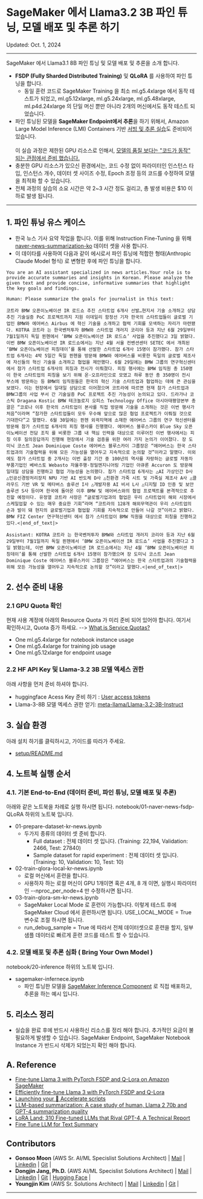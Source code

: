 # SageMaker 에서 Llama3.2 3B 파인 튜닝, 모델 배포 및 추론 하기

Updated: Oct. 1, 2024
 
---

SageMaker 에서 Llama3.1 8B 파인 튜닝 및 모델 배포 및 추론을 소개 합니다.<br>
- **FSDP (Fully Sharded Distributed Training)** 및 **QLoRA** 를 사용하여 파인 튜닝을 합니다.
    - 동일 훈련 코드로 SageMaker Training 을 최소 ml.g5.4xlarge 에서 동작 테스트가 되었고, ml.g5.12xlarge, ml.g5.24xlarge, ml.g5.48xlarge, ml.p4d.24xlarge 의 단일 머신 뿐만 아니라 2개의 머신에서도 동작 테스트 되었습니다.
- 파인 튜닝된 모델을 **SageMaker Endpoint에서 추론**을 하기 위해서, Amazon Large Model Inference (LMI) Containers 기반 [서빙 및 추론 실습](https://github.com/aws-samples/aws-ai-ml-workshop-kr/tree/master/genai/aws-gen-ai-kr/30_fine_tune/03-fine-tune-llama3/llama3-2/notebook/20-inference)도 준비되어 있습니다.
<br><br>
이 실습 과정은 제한된 GPU 리소스로 인해서, <u>모델의 품질 보다는 "코드가 동작" 되는 관점에서 준비 했습니다. </u><br>
- 충분한 GPU 리소스가 있으신 환경에서는, 코드 수정 없이 파라미터인 인스턴스 타입, 인스턴스 개수, 데이터 셋 사이즈 수정, Epoch 조정 등의 코드를 수정하여 모델을 최적화 할 수 있습니다. 
- 전체 과정의 실습의 소요 시간은 약 2~3 시간 정도 걸리고, 총 발생 비용은 $10 이하로 발생 됩니다.
 
---
## 1. 파인 튜닝 유스 케이스
- 한국 뉴스 기사 요약 작업을 합니다. 이를 위해 Instruction Fine-Tuning 을 위해 [naver-news-summarization-ko](https://huggingface.co/datasets/daekeun-ml/naver-news-summarization-ko) 데이터 셋을 사용 합니다.
- 이 데이타를 사용하여 다음과 같이 에시로서 파인 튜닝에 적합한 형태(Anthropic Claude Model 형식) 로 변형한 후에 파인 튜닝을 합니다.
```
You are an AI assistant specialized in news articles.Your role is to provide accurate summaries and insights in Korean. Please analyze the given text and provide concise, informative summaries that highlight the key goals and findings.

Human: Please summarize the goals for journalist in this text:

코트라 BMW 오픈이노베이션 IR 로드쇼 추진 스타트업 6개사 선발…현지서 기술 소개하고 상담 추진 기술실증 PoC 프로젝트까지 지원 이데일리 함정선 기자 한국의 스타트업들이 글로벌 기업인 BMW와 에어버스 Airbus 에 혁신 기술을 소개하고 협력 기회를 모색하는 자리가 마련됐다. KOTRA 코트라 는 한국벤처투자 BMW와 스타트업 개러지 코리아 등과 지난 6월 29일부터 7월1일까지 독일 뮌헨에서 ‘BMW 오픈이노베이션 IR 로드쇼’ 사업을 추진했다고 3일 밝혔다. 이번 BMW 오픈이노베이션 IR 로드쇼에서는 지난 4월 서울 컨벤션센터 SETEC 에서 개최된 ‘BMW 오픈이노베이션 피칭데이’를 통해 선발한 스타트업 6개사 15명이 참가했다. 참가 스타트업 6개사는 4박 5일간 독일 뮌헨을 방문해 BMW와 에어버스를 비롯한 독일의 글로벌 제조사에 자신들의 혁신 기술을 소개하고 협업을 제안했다. 6월 29일에는 BMW 그룹의 연구혁신센터에서 참가 스타트업 6개사의 피칭과 전시가 이뤄졌다. 피칭 행사에는 BMW 임직원 총 150명이 한국 스타트업의 피칭을 보기 위해 온·오프라인으로 모였고 하루 동안 총 350명이 전시 부스에 방문하는 등 BMW의 임직원들은 한국의 혁신 기술 스타트업과 협업하는 데에 큰 관심을 보였다. 이는 현장에서 일대일 상담으로 이어졌으며 코트라에 따르면 현재 참가 스타트업과 BMW그룹의 사업 부서 간 기술실증 PoC 프로젝트 추진 가능성이 논의되고 있다. 드라가나 코스틱 Dragana Kostic BMW 테크놀로지 오피스 Technology Office 아시아태평양본부 총괄은 “코로나 이후 한국의 스타트업이 본사를 직접 방문해 기술을 소개하는 것은 이번 행사가 처음”이라며 “참가한 스타트업들이 모두 우수해 앞으로 많은 협업 프로젝트가 이뤄질 것으로 기대한다”고 말했다. 6월 30일에는 뮌헨 외곽지역에 소재한 에어버스 그룹의 연구 혁신센터를 방문해 참가 스타트업 6개사의 피칭 행사를 진행했다. 에어버스 블루스카이 Blue Sky 오픈이노베이션 전담 조직 를 비롯한 그룹 내 핵심 인력을 대상으로 이루어진 이번 행사에서는 피칭 이후 질의응답까지 진행해 현장에서 기술 검증을 위한 여러 가지 논의가 이어졌다. 장 도미닉 코스트 Jean Dominique Coste 에어버스 블루스카이 그룹장은 “에어버스는 한국 스타트업과의 기술협력을 위해 모든 가능성을 열어두고 지속적으로 논의할 것”이라고 말했다. 이외에도 참가 스타트업 중 2개사는 이번 출장 기간 중 100년의 역사를 자랑하는 글로벌 자동차 부품기업인 베바스토 Webasto 자율주행·정밀엔지니어링 기업인 아큐론 Accuron 도 방문해 일대일 상담을 진행하고 협업 가능성을 논의했다. 참가 스타트업 6개사는 △AI 가상인간 D사 △인공신경망처리장치 NPU 기반 AI 반도체 D사 △친환경 가죽 시트 및 가죽실 제조사 A사 △클라우드 기반 VR 및 메타버스 솔루션 I사 △개발자용 AI 비서 L사 △디지털 ID 인증 및 보안솔루션 S사 등이며 한국에 돌아온 이후 BMW 및 에어버스와의 협업 프로젝트를 본격적으로 추진할 예정이다. 유정열 코트라 사장은 “글로벌기업과의 협업은 우리 스타트업이 해외 시장에서 스케일업할 수 있는 매우 중요한 기회”라며 “코트라의 128개 해외무역관이 우리 스타트업의 손과 발이 돼 현지의 글로벌기업과 협업할 기회를 지속적으로 만들어 나갈 것”이라고 밝혔다. BMW FIZ Center 연구혁신센터 에서 참가 스타트업이 BMW 직원을 대상으로 피칭을 진행하고 있다.<|end_of_text|>

Assistant: KOTRA 코트라 는 한국벤처투자 BMW와 스타트업 개러지 코리아 등과 지난 6월 29일부터 7월1일까지 독일 뮌헨에서 ‘BMW 오픈이노베이션 IR 로드쇼’ 사업을 추진했다고 3일 밝혔는데, 이번 BMW 오픈이노베이션 IR 로드쇼에서는 지난 4월 ‘BMW 오픈이노베이션 피칭데이’를 통해 선발한 스타트업 6개사 15명이 참가했으며 장 도미닉 코스트 Jean Dominique Coste 에어버스 블루스카이 그룹장은 “에어버스는 한국 스타트업과의 기술협력을 위해 모든 가능성을 열어두고 지속적으로 논의할 것”이라고 말했다.<|end_of_text|>
```

## 2. 선수 준비 내용
### 2.1 GPU Quota 확인 
현재 사용 계정에 아래의 Resource Quota 가 미리 준비 되어 있어야 합니다. 여기서 확인하시고, Quota 증가 하세요. --> [What is Service Quotas?](https://docs.aws.amazon.com/servicequotas/latest/userguide/intro.html)
- One ml.g5.4xlarge for notebook instance usage
- One ml.g5.4xlarge for training job usage 
- One ml.g5.12xlarge for endpoint usage
### 2.2 HF API Key 및 Llama-3.2 3B 모델 엑세스 권한
아래 사항을 먼저 준비 하셔야 합니다.
- huggingface Acess Key 준비 하기 : [User access tokens](https://huggingface.co/docs/hub/en/security-tokens)
- Llama-3-8B 모델 엑세스 권한 얻기: [meta-llama/Llama-3.2-3B-Instruct](https://huggingface.co/meta-llama/Llama-3.2-3B-Instruct)

## 3. 실습 환경
아래 설치 하기를 클릭하시고, 가이드를 따라가 주세요.
- [setup/README.md](setup/README.md)

## 4. 노트북 실행 순서
### 4.1. 기본 End-to-End (데이터 준비, 파인 튜닝, 모델 배포 및 추론)
아래와 같은 노트북을 차례로 실행 하시면 됩니다. notebook/01-naver-news-fsdp-QLoRA 하위의 노트북 입니다.
- 01-prepare-dataset-kr-news.ipynb  
    - 두가지 종류의 데이터 셋 준비 합니다.
        - Full dataset : 전체 데이터 셋 입니다. (Training: 22,194, Validation: 2466, Test: 27840)
        - Sample dataset for rapid experiment : 전체 데이터 셋 입니다. (Training: 10, Validation: 10, Test: 10)        
- 02-train-qlora-local-kr-news.ipynb
    - 로컬 머신에서 훈련을 합니다. 
    - 사용하자 하는 로컬 머신이 GPU 1개이면 혹은 4개, 8 개 이면, 실행시 파라미터인 --nproc_per_node=4 만 수정하시면 됩니다.
- 03-train-qlora-sm-kr-news.ipynb
    - SageMaker Local Mode 로  훈련이 가능합니다. 이렇게 테스트 후에 SageMaker Cloud 에서 훈련하시면 됩니다. USE_LOCAL_MODE = True 변수로 조절 하시면 됩니다.
    - run_debug_sample = True 에 따라서 전체 데이터셋으로 훈련을 할지, 일부 샘플 데이터로 빠르게 훈련 코드를 테스트 할 수 있습니다.

### 4.2. 모델 배포 및 추론 심화 ( Bring Your Own Model )
notebook/20-inference 하위의 노트북 입니다.
- sagemaker-infernece.ipynb
    - 파인 튜닝한 모델을 [SageMaker Inference Component](https://aws.amazon.com/blogs/machine-learning/reduce-model-deployment-costs-by-50-on-average-using-sagemakers-latest-features/) 로 직접 배포하고, 추론을 하는 예시 입니다.

## 5. 리소스 정리
- 실습을 완료 후에 반드시 사용하신 리소스를 정리 해야 합니다. 추가적인 요금이 불필요하게 발생할 수 있습니다. SageMaker Endpoint, SageMaker Notebook Instance 가 반드시 삭제가 되었는지 확인 해야 합니다.

## A. Reference
- [Fine-tune Llama 3 with PyTorch FSDP and Q-Lora on Amazon SageMaker](https://www.philschmid.de/sagemaker-train-deploy-llama3)
- [Efficiently fine-tune Llama 3 with PyTorch FSDP and Q-Lora](https://www.philschmid.de/fsdp-qlora-llama3)
- [Launching your 🤗 Accelerate scripts](https://huggingface.co/docs/accelerate/en/basic_tutorials/launch)
- [LLM-based summarization: A case study of human, Llama 2 70b and GPT-4 summarization quality](https://www.anyscale.com/blog/llm-based-summarization-a-case-study-of-human-llama-2-70b-and-gpt-4-summarization-quality)
- [LoRA Land: 310 Fine-tuned LLMs that Rival GPT-4, A Technical Report](https://arxiv.org/pdf/2405.00732)
- [Fine Tune LLM for Text Summary](https://www.kaggle.com/code/mitanshuchakrawarty/fine-tune-llm-for-text-summary)

## <div id="Contributors">**Contributors**</div>
- <span style="#FF69B4;"> **Gonsoo Moon** (AWS Sr. AI/ML Specislist Solutions Architect) | [Mail](mailto:moongons@amazon.com) | [Linkedin](https://www.linkedin.com/in/gonsoomoon/) | [Git](https://github.com/gonsoomoon-ml) | </span>
- <span style="#FF69B4;"> **Dongjin Jang, Ph.D.** (AWS AI/ML Specislist Solutions Architect) | [Mail](mailto:dongjinj@amazon.com) | [Linkedin](https://www.linkedin.com/in/dongjin-jang-kr/) | [Git](https://github.com/dongjin-ml) | [Hugging Face](https://huggingface.co/Dongjin-kr) | </span>
- <span style="#FF69B4;"> **Youngjin Kim** (AWS Sr. Solutions Architect) | [Mail](mailto:youngjik@amazon.com) | [Linkedin](https://www.linkedin.com/in/zerojin/) | [Git](https://github.com/comeddy) | </span>
- - -